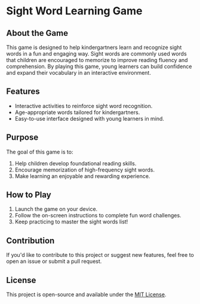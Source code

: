 # Sight Word Learning Game

## About the Game
This game is designed to help kindergartners learn and recognize sight words in a fun and engaging way. Sight words are commonly used words that children are encouraged to memorize to improve reading fluency and comprehension. By playing this game, young learners can build confidence and expand their vocabulary in an interactive environment.

## Features
- Interactive activities to reinforce sight word recognition.
- Age-appropriate words tailored for kindergartners.
- Easy-to-use interface designed with young learners in mind.

## Purpose
The goal of this game is to:
1. Help children develop foundational reading skills.
2. Encourage memorization of high-frequency sight words.
3. Make learning an enjoyable and rewarding experience.

## How to Play
1. Launch the game on your device.
2. Follow the on-screen instructions to complete fun word challenges.
3. Keep practicing to master the sight words list!

## Contribution
If you'd like to contribute to this project or suggest new features, feel free to open an issue or submit a pull request.

## License
This project is open-source and available under the [MIT License](LICENSE).
